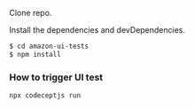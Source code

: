Clone repo.

Install the dependencies and devDependencies.

```sh
$ cd amazon-ui-tests
$ npm install
```

### How to trigger UI test

```sh
npx codeceptjs run
```
